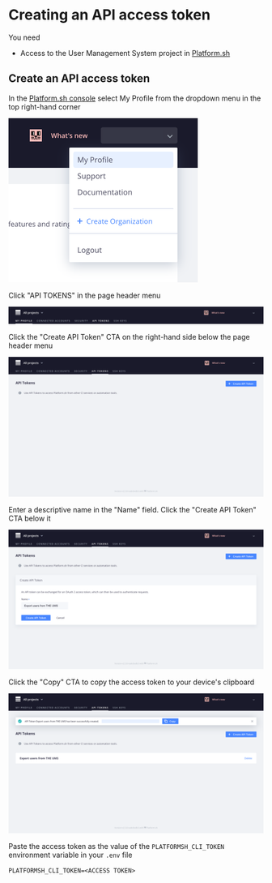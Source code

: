 # Creating an API access token

You need

- Access to the User Management System project in [Platform.sh](https://platform.sh)

## Create an API access token

In the [Platform.sh console](https://console.platform.sh) select My Profile from the dropdown menu in the top right-hand corner

<img alt="My Profile in the dropdown menu" src="images/dropdown-menu.png" width="374px" />

Click "API TOKENS" in the page header menu

!["API TOKENS" in the page header menu](images/header-menu.png)

Click the "Create API Token" CTA on the right-hand side below the page header menu

![The "Create API Token" CTA](images/api-token.png)

Enter a descriptive name in the "Name" field. Click the "Create API Token" CTA below it

![API Tokens page](images/create-api-token.png)

Click the "Copy" CTA to copy the access token to your device's clipboard

![API Tokens page](images/api-token-successfully-created.png)

Paste the access token as the value of the `PLATFORMSH_CLI_TOKEN` environment variable in your `.env` file

```dotenv
PLATFORMSH_CLI_TOKEN=<ACCESS TOKEN>
```
